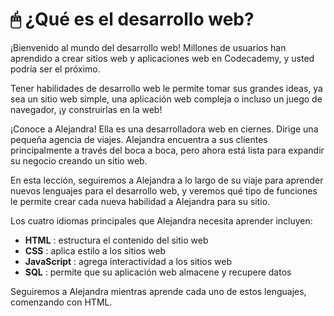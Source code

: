 # 🖱 ¿Qué es el desarrollo web?

¡Bienvenido al mundo del desarrollo web! Millones de usuarios han aprendido a crear sitios web y aplicaciones web en Codecademy, y usted podría ser el próximo.

Tener habilidades de desarrollo web le permite tomar sus grandes ideas, ya sea un sitio web simple, una aplicación web compleja o incluso un juego de navegador, ¡y construirlas en la web!

¡Conoce a Alejandra! Ella es una desarrolladora web en ciernes. Dirige una pequeña agencia de viajes. Alejandra encuentra a sus clientes principalmente a través del boca a boca, pero ahora está lista para expandir su negocio creando un sitio web.

En esta lección, seguiremos a Alejandra a lo largo de su viaje para aprender nuevos lenguajes para el desarrollo web, y veremos qué tipo de funciones le permite crear cada nueva habilidad a Alejandra para su sitio.

Los cuatro idiomas principales que Alejandra necesita aprender incluyen:

* **HTML** : estructura el contenido del sitio web
* **CSS** : aplica estilo a los sitios web
* **JavaScript** : agrega interactividad a los sitios web
* **SQL** : permite que su aplicación web almacene y recupere datos

Seguiremos a Alejandra mientras aprende cada uno de estos lenguajes, comenzando con HTML.
